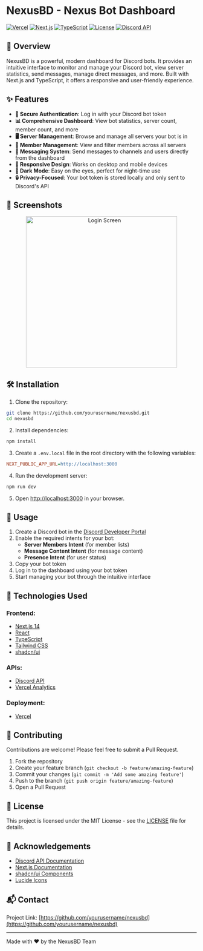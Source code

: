 # NexusBD - Nexus Bot Dashboard

[![Vercel](https://img.shields.io/badge/Vercel-deployed-brightgreen.svg)](https://v0-dicord-dashboard.vercel.app)
[![Next.js](https://img.shields.io/badge/Next.js-14-blue.svg)](https://nextjs.org/)
[![TypeScript](https://img.shields.io/badge/TypeScript-5.0-blue.svg)](https://www.typescriptlang.org/)
[![License](https://img.shields.io/badge/License-MIT-yellow.svg)](https://opensource.org/licenses/MIT)
[![Discord API](https://img.shields.io/badge/Discord%20API-v10-7289da.svg)](https://discord.com/developers/docs/intro)



## 🚀 Overview

NexusBD is a powerful, modern dashboard for Discord bots. It provides an intuitive interface to monitor and manage your Discord bot, view server statistics, send messages, manage direct messages, and more. Built with Next.js and TypeScript, it offers a responsive and user-friendly experience.

## ✨ Features

- **🔐 Secure Authentication**: Log in with your Discord bot token
- **📊 Comprehensive Dashboard**: View bot statistics, server count, member count, and more
- **🖥️ Server Management**: Browse and manage all servers your bot is in
- **👥 Member Management**: View and filter members across all servers
- **💬 Messaging System**: Send messages to channels and users directly from the dashboard
- **📱 Responsive Design**: Works on desktop and mobile devices
- **🌙 Dark Mode**: Easy on the eyes, perfect for night-time use
- **🔒 Privacy-Focused**: Your bot token is stored locally and only sent to Discord's API

## 📸 Screenshots

<p align="center">
  <img src="https://your-cdn-link.com/nexusbd-login.png" alt="Login Screen" width="400">
</p>

## 🛠️ Installation

1. Clone the repository:

```bash
git clone https://github.com/yourusername/nexusbd.git
cd nexusbd
```

2. Install dependencies:

```bash
npm install
```

3. Create a `.env.local` file in the root directory with the following variables:

```ini
NEXT_PUBLIC_APP_URL=http://localhost:3000
```

4. Run the development server:

```bash
npm run dev
```

5. Open [http://localhost:3000](http://localhost:3000) in your browser.

## 📖 Usage

1. Create a Discord bot in the [Discord Developer Portal](https://discord.com/developers/applications)
2. Enable the required intents for your bot:
   - **Server Members Intent** (for member lists)
   - **Message Content Intent** (for message content)
   - **Presence Intent** (for user status)
3. Copy your bot token
4. Log in to the dashboard using your bot token
5. Start managing your bot through the intuitive interface

## 🔧 Technologies Used

### **Frontend**:
- [Next.js 14](https://nextjs.org/)
- [React](https://reactjs.org/)
- [TypeScript](https://www.typescriptlang.org/)
- [Tailwind CSS](https://tailwindcss.com/)
- [shadcn/ui](https://ui.shadcn.com/)

### **APIs**:
- [Discord API](https://discord.com/developers/docs/intro)
- [Vercel Analytics](https://vercel.com/analytics)

### **Deployment**:
- [Vercel](https://vercel.com/)

## 🤝 Contributing

Contributions are welcome! Please feel free to submit a Pull Request.

1. Fork the repository
2. Create your feature branch (`git checkout -b feature/amazing-feature`)
3. Commit your changes (`git commit -m 'Add some amazing feature'`)
4. Push to the branch (`git push origin feature/amazing-feature`)
5. Open a Pull Request

## 📝 License

This project is licensed under the MIT License - see the [LICENSE](LICENSE) file for details.

## 🙏 Acknowledgements

- [Discord API Documentation](https://discord.com/developers/docs/intro)
- [Next.js Documentation](https://nextjs.org/docs)
- [shadcn/ui Components](https://ui.shadcn.com/)
- [Lucide Icons](https://lucide.dev/)

## 📬 Contact

Project Link: [https://github.com/yourusername/nexusbd](https://github.com/yourusername/nexusbd)

---

Made with ❤️ by the NexusBD Team
